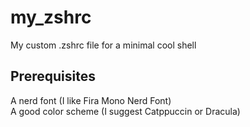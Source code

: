 # my_zshrc
My custom .zshrc file for a minimal cool shell  

## Prerequisites
A nerd font (I like Fira Mono Nerd Font)  
A good color scheme (I suggest Catppuccin or Dracula)  
